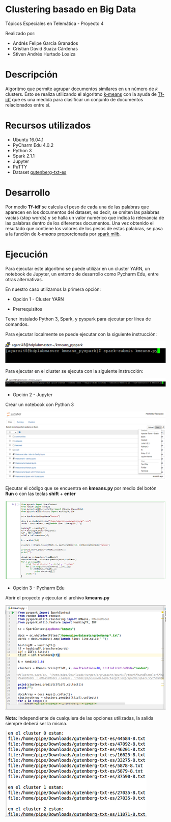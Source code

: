 # Clustering basado en Big Data
Tópicos Especiales en Telemática - Proyecto 4

Realizado por:

* Andrés Felipe García Granados
* Cristian David Suaza Cárdenas
* Stiven Andrés Hurtado Loaiza

# Descripción

Algoritmo que permite agrupar documentos similares en un número de *k* clusters. Ésto se realiza utilizando el algoritmo [k-means](https://es.wikipedia.org/wiki/K-means) con la ayuda de [Tf-idf](https://es.wikipedia.org/wiki/Tf-idf) que es una medida para clasificar un conjunto de documentos relacionados entre sí.

# Recursos utilizados

  - Ubuntu 16.04.1
  - PyCharm Edu 4.0.2
  - Python 3
  - Spark 2.1.1
  - Jupyter
  - PuTTY
  - Dataset [gutenberg-txt-es](https://github.com/edwinm67/cursohadoop/blob/master/datasets/gutenberg-txt-es.zip)
  
  # Desarrollo

Por medio **Tf-idf** se calcula el peso de cada una de las palabras que aparecen en los documentos del dataset, es decir, se omiten las palabras vacías (stop words) y se halla un valor numérico que indica la relevancia de las palabras dentro de los diferentes documentos. Una vez obtenido el resultado que contiene los valores de los pesos de estas palabras, se pasa a la función de *k-means* proporcionada por [spark mlib](https://spark.apache.org/docs/2.1.1/mllib-clustering.html).

# Ejecución

Para ejecutar este algoritmo se puede utilizar en un cluster YARN, un notebook de Jupyter, un entorno de desarrollo como Pycharm Edu, entre otras alternativas.

En nuestro caso utilizamos la primera opción:

* Opción 1 - Cluster YARN

* Prerrequisitos

Tener instalado Python 3, Spark, y pyspark para ejecutar por línea de comandos.

Para ejecutar localmente se puede ejecutar con la siguiente instrucción:

![](local.PNG)

Para ejecutar en el cluster se ejecuta con la siguiente instrucción:

![](cluster.PNG)

* Opción 2 - Jupyter

Crear un notebook con Python 3

![](jupyter1.PNG)

Ejecutar el código que se encuentra en **kmeans.py** por medio del botón **Run** o con las teclas **shift** + **enter**

![](jupyter2.PNG)

* Opción 3 - Pycharm Edu

Abrir el proyecto y ejecutar el archivo **kmeans.py**

![](pycharm.PNG)

**Nota:** Independiente de cualquiera de las opciones utilizadas, la salida siempre deberá ser la misma.

![](resultados.PNG)